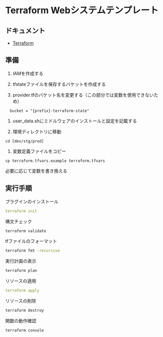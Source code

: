 # Terraform Webシステムテンプレート

## ドキュメント

- [Terraform](https://registry.terraform.io/namespaces/hashicorp)

## 準備

1. IAMを作成する

1. tfstateファイルを保存するバケットを作成する

1. provider.tfのバケット名を変更する（この部分では変数を使用できないため）
```
  bucket = "{prefix}-terraform-state"
```

1. user_data.shにミドルウェアのインストールと設定を記載する


1. 環境ディレクトリに移動

```
cd [dev/stg/prod]
```

1. 変数定義ファイルをコピー
```
cp terraform.tfvars.example terraform.tfvars
```

  必要に応じて変数を書き換える

## 実行手順

プラグインのインストール

```yaml
terraform init
```

構文チェック

```bash
terraform validate
```

tfファイルのフォーマット

```bash
terraform fmt -recursive
```

実行計画の表示

```bash
terraform plan
```

リソースの適用

```yaml
terraform apply
```

リソースの削除

```bash
terraform destroy
```

関数の動作確認

```bash
terraform console
```
